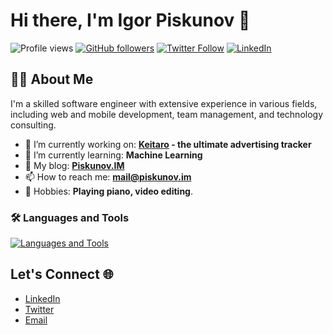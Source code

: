 # Hi there, I'm Igor Piskunov 👋

![Profile views](https://gpvc.arturio.dev/piskunovim)
[![GitHub followers](https://img.shields.io/github/followers/piskunovim?style=social)](https://github.com/piskunovim)
[![Twitter Follow](https://img.shields.io/twitter/follow/piskunovim?style=social)](https://twitter.com/piskunovim)
[![LinkedIn](https://img.shields.io/badge/Connect_with_me-LinkedIn-blue?style=social&logo=linkedin)](https://www.linkedin.com/in/piskunovim/)


## 👨‍💻 About Me

I'm a skilled software engineer with extensive experience in various fields, including web and mobile development, team management, and technology consulting.

- 🔭 I’m currently working on: **[Keitaro](https://keitaro.io/en/) - the ultimate advertising tracker**
- 🌱 I’m currently learning: **Machine Learning**
- 💬 My blog: **[Piskunov.IM](https://piskunov.im)**
- 📫 How to reach me: **[mail@piskunov.im](mailto:mail@piskunov.im)**
- 🎵 Hobbies: **Playing piano, video editing**.

### 🛠️ Languages and Tools

[![Languages and Tools](https://skillicons.dev/icons?i=js,ts,coffeescript,php,python,java,cpp,react,redux,angular,electron,webpack,styledcomponents,d3,pug,jest,selenium,nodejs,deno,express,nestjs,mongodb,mysql,postgres,sqlite,sequelize,gatsby,pytorch,git,gitlab,docker,heroku,nginx,jenkins,ansible,aws,bash,neovim,linux,ableton)](https://piskunov.im)

## Let's Connect 🌐

- [LinkedIn](https://www.linkedin.com/in/piskunovim/)
- [Twitter](https://twitter.com/piskunovim)
- [Email](mailto:mail@piskunov.im)
